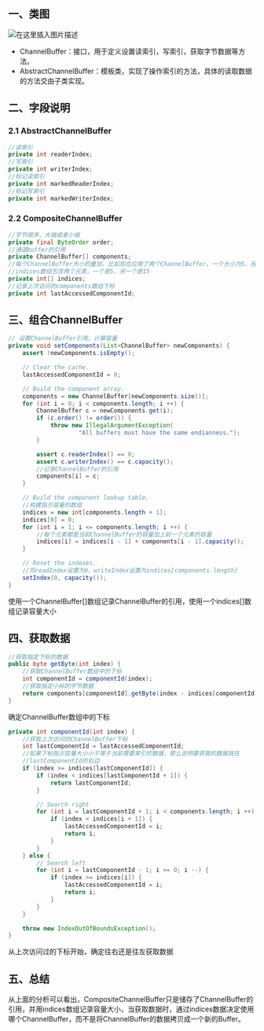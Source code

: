 ## 一、类图

![在这里插入图片描述](https://i-blog.csdnimg.cn/blog_migrate/579f8208e18b4b68f63d4d342ccd91a0.png)


- ChannelBuffer：接口，用于定义设置读索引，写索引，获取字节数据等方法。
- AbstractChannelBuffer：模板类，实现了操作索引的方法，具体的读取数据的方法交由子类实现。

## 二、字段说明

### 2.1 AbstractChannelBuffer

```java
//读索引
private int readerIndex;
//写索引
private int writerIndex;
//标记读索引
private int markedReaderIndex;
//标记写索引
private int markedWriterIndex;
```
### 2.2 CompositeChannelBuffer

```java
//字节顺序，大端或者小端
private final ByteOrder order;
//通道buffer的引用
private ChannelBuffer[] components;
//每个ChannelBuffer大小的叠加，比如现在应用了两个ChannelBuffer，一个大小为5，另一个为10，那么
//indices数组包含两个元素，一个是5，另一个是15
private int[] indices;
//记录上次访问的components数组下标
private int lastAccessedComponentId;

```

## 三、组合ChannelBuffer

```java
// 设置ChannelBuffer引用，计算容量
private void setComponents(List<ChannelBuffer> newComponents) {
    assert !newComponents.isEmpty();

    // Clear the cache.
    lastAccessedComponentId = 0;

    // Build the component array.
    components = new ChannelBuffer[newComponents.size()];
    for (int i = 0; i < components.length; i ++) {
        ChannelBuffer c = newComponents.get(i);
        if (c.order() != order()) {
            throw new IllegalArgumentException(
                    "All buffers must have the same endianness.");
        }

        assert c.readerIndex() == 0;
        assert c.writerIndex() == c.capacity();
        //记录ChannelBuffer的引用
        components[i] = c;
    }

    // Build the component lookup table.
    //构建指示容量的数组
    indices = new int[components.length + 1];
    indices[0] = 0;
    for (int i = 1; i <= components.length; i ++) {
        //每个元素都是当前ChannelBuffer的容量加上前一个元素的容量
        indices[i] = indices[i - 1] + components[i - 1].capacity();
    }

    // Reset the indexes.
    //将readIndex设置为0，writeIndex设置为indices[components.length]
    setIndex(0, capacity());
}

```

使用一个ChannelBuffer[]数组记录ChannelBuffer的引用，使用一个indices[]数组记录容量大小

## 四、获取数据

```java
//获取指定下标的数据
public byte getByte(int index) {
    //获取ChannelBuffer数组中的下标
    int componentId = componentId(index);
    //获取指定小标的字节数据
    return components[componentId].getByte(index - indices[componentId]);
}
```

确定ChannelBuffer数组中的下标

```java
private int componentId(int index) {
    //获取上次访问的ChannelBuffer下标
    int lastComponentId = lastAccessedComponentId;
    //如果下标指示容量大小小于等于当前需要索引的数据，那么说明要获取的数据就在
    //lastComponentId的右边
    if (index >= indices[lastComponentId]) {
        if (index < indices[lastComponentId + 1]) {
            return lastComponentId;
        }

        // Search right
        for (int i = lastComponentId + 1; i < components.length; i ++) {
            if (index < indices[i + 1]) {
                lastAccessedComponentId = i;
                return i;
            }
        }
    } else {
        // Search left
        for (int i = lastComponentId - 1; i >= 0; i --) {
            if (index >= indices[i]) {
                lastAccessedComponentId = i;
                return i;
            }
        }
    }

    throw new IndexOutOfBoundsException();
}
```
从上次访问过的下标开始，确定往右还是往左获取数据


## 五、总结

从上面的分析可以看出，CompositeChannelBuffer只是储存了ChannelBuffer的引用，并用indices数组记录容量大小，当获取数据时，通过indices数据决定使用
哪个ChannelBuffer，而不是将ChannelBuffer的数据拷贝成一个新的Buffer。